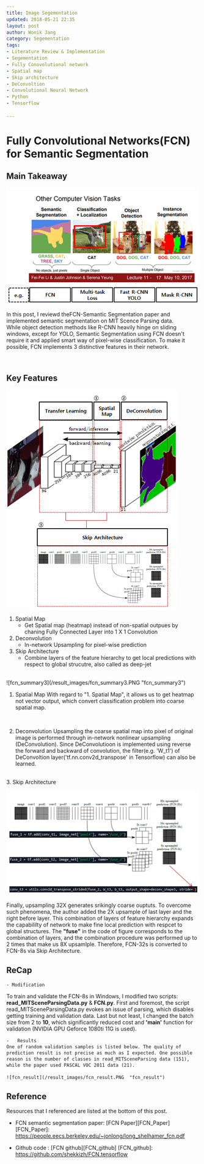 ```yaml
---
title: Image Segementation
updated: 2018-05-21 22:35
layout: post
author: Wonik Jang
category: Segementation
tags:
- Literature Review & Implementation
- Segementation
- Fully Conovolutional network
- Spatial map
- Skip architecture
- DeConvoltion
- Convolutional Neural Network
- Python
- Tensorflow

---
```



# **Fully Convolutional Networks(FCN) for Semantic Segmentation**


## **Main Takeaway**

![fcn_summary1](/result_images/fcn_summary1.PNG  "fcn_summary1")

In this post, I reviewd theFCN-Semantic Segmentation paper and implemented semantic segmentation on MIT Scence Parsing data.  
While object detection methods like R-CNN heavily hinge on sliding windows, except for YOLO,
Semantic Segmentation using FCN doesn't require it and applied smart way of pixel-wise classification. To make it possible, FCN implements 3 distinctive features in their network.

<br/>

## **Key Features**

![fcn_summary2](/result_images/fcn_summary2.PNG  "fcn_summary2")

1. Spatial Map
	- Get Spatial map (heatmap) instead of non-spatial outpues by chaning Fully Connected Layer into 1 X 1 Convolution
2. Deconvolution
	- In-network Upsampling for pixel-wise prediction
3. Skip Architecture
	- Combine layers of the feature hierarchy to get local predictions with respect to global strucutre, also called as deep-jet

<br/>
![fcn_summary3](/result_images/fcn_summary3.PNG  "fcn_summary3")

1. Spatial Map
With regard to "1. Spatial Map", it allows us to get heatmap not vector output, which convert classification problem into coarse spatial map.  

<br/>

2. Deconvolution
Upsampling the coarse spatial map into pixel of original image is performed through in-network nonlinear upsampling (DeConvolution). Since DeConvolutioon is implemented using reverse the forward and backward of convolution, the filter(e.g. 'W_t1') of DeConvoltion layer('tf.nn.conv2d_transpose' in Tensorflow) can also be learned.


<br/>
3. Skip Architecture

![fcn_summary4](/result_images/fcn_summary4.PNG  "fcn_summary4")

Finally, upsampling 32X generates srikingly coarse ouptuts. To overcome such phenomena, the author added the 2X upsample of last layer and the right before layer. This combination of layers of feature hierarchy expands the capabililty of network to make fine local prediction with respcet to global structures. The **"fuse"** in the code of figure corresponds to the combination of layers, and the combination procedure was performed up to 2 times that make us 8X upsamlple. Therefore, FCN-32s is converted to FCN-8s via Skip Architecture.


## **ReCap**

	- Modification

To train and validate the FCN-8s in Windows, I modified two scripts: **read_MITSceneParsingData.py** & **FCN.py**.
First and foremost, the script read_MITSceneParsingData.py evokes an issue of parsing, which disables getting training and validation data.
Last but not least, I changed the batch size from 2 to **10**, which significantly reduced cost and **'main'** function for validation (NVIDIA GPU Geforce 1080ti 11G is used).

	-	Results
	One of random validation samples is listed below. The quality of prediction result is not precise as much as I expected. One possible reason is the number of classes in read_MITSceneParsing data (151), while the paper used PASCAL VOC 2011 data (21).

	![fcn_result](/result_images/fcn_result.PNG  "fcn_result")




## **Reference**
Resources that I referenced are listed at the bottom of this post.

 - FCN semantic segmentation paper: [FCN Paper][FCN_Paper]
 [FCN_Paper]: https://people.eecs.berkeley.edu/~jonlong/long_shelhamer_fcn.pdf

 - Github code : [FCN github][FCN_github]
 [FCN_github]: https://github.com/shekkizh/FCN.tensorflow
